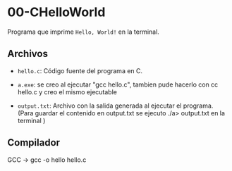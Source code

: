 # 00-CHelloWorld

Programa que imprime `Hello, World!` en la terminal.

## Archivos

- `hello.c`: Código fuente del programa en C.

- `a.exe`: se creo al ejecutar "gcc hello.c", tambien pude hacerlo con cc hello.c y creo el mismo ejecutable

- `output.txt`: Archivo con la salida generada al ejecutar el programa.
                (Para guardar el contenido en output.txt se ejecuto ./a> output.txt en la terminal )
## Compilador
GCC -> gcc -o hello hello.c

